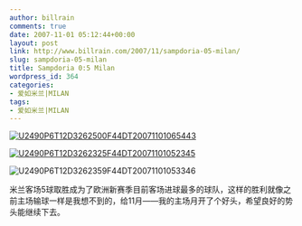 ```yaml
---
author: billrain
comments: true
date: 2007-11-01 05:12:44+00:00
layout: post
link: http://www.billrain.com/2007/11/sampdoria-05-milan/
slug: sampdoria-05-milan
title: Sampdoria 0:5 Milan
wordpress_id: 364
categories:
- 爱如米兰|MILAN
tags:
- 爱如米兰|MILAN
---
```


[ ![U2490P6T12D3262500F44DT20071101065443](http://www.billrain.com/wp-content/uploads/2007/11/u2490p6t12d3262500f44dt20071101065443-thumb.jpg) ](http://www.billrain.com/wp-content/uploads/2007/11/u2490p6t12d3262500f44dt200711010654431.jpg)




[](http://www.billrain.com/wp-content/uploads/2007/11/u2490p6t12d3262500f44dt200711010654431.jpg)[![U2490P6T12D3262325F44DT20071101052345](http://www.billrain.com/wp-content/uploads/2007/11/u2490p6t12d3262325f44dt20071101052345-thumb.jpg)](http://www.billrain.com/wp-content/uploads/2007/11/u2490p6t12d3262500f44dt200711010654431.jpg)




![U2490P6T12D3262359F44DT20071101053346](http://www.billrain.com/wp-content/uploads/2007/11/u2490p6t12d3262359f44dt20071101053346-thumb.jpg)




米兰客场5球取胜成为了欧洲新赛季目前客场进球最多的球队，这样的胜利就像之前主场输球一样是我想不到的，给11月——我的主场月开了个好头，希望良好的势头能继续下去。
